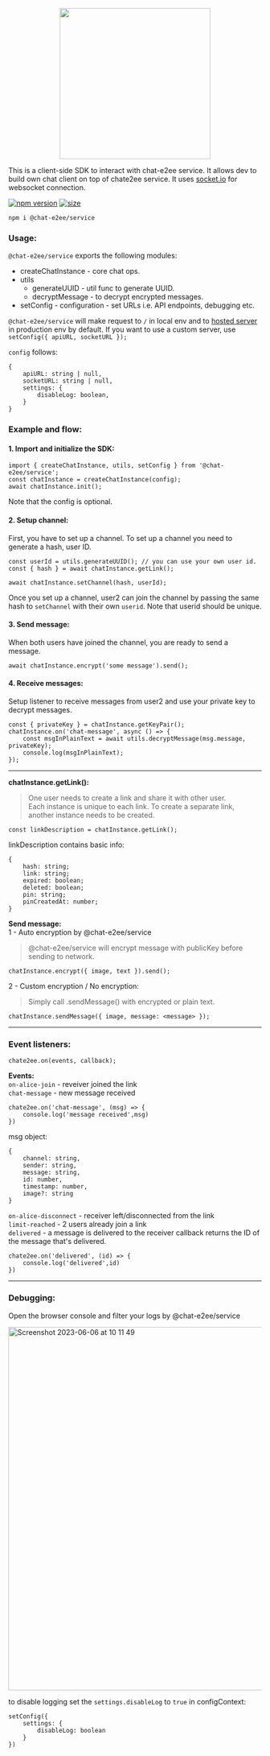 <p align="center">
<img align="center" width="300" src="https://i.imgur.com/QLjL12y.jpg">  
</p>
  
  
This is a client-side SDK to interact with chat-e2ee service. It allows dev to build own chat client on top of chate2ee service. It uses [socket.io](https://socket.io/) for websocket connection.    

[![npm version](https://img.shields.io/npm/v/@chat-e2ee/service.svg)](https://www.npmjs.com/package/@chat-e2ee/service)
  [![size](https://img.shields.io/bundlephobia/minzip/@chat-e2ee/service.svg)](https://bundlephobia.com/package/@chat-e2ee/service)
```
npm i @chat-e2ee/service
```

### Usage:

`@chat-e2ee/service` exports the following modules:  
 - createChatInstance - core chat ops.
 - utils
   - generateUUID - util func to generate UUID.  
   - decryptMessage - to decrypt encrypted messages.  
 - setConfig - configuration - set URLs i.e. API endpoints, debugging etc.

`@chat-e2ee/service` will make request to `/` in local env and to [hosted server](https://chat-e2ee-2.azurewebsites.net) in production env by default. If you want to use a custom server, use `setConfig({ apiURL, socketURL });`

`config` follows: 
```
{
    apiURL: string | null,
    socketURL: string | null,
    settings: {
        disableLog: boolean,
    }
}
```

### Example and flow:  
#### 1. Import and initialize the SDK:
```
import { createChatInstance, utils, setConfig } from '@chat-e2ee/service';
const chatInstance = createChatInstance(config);
await chatInstance.init();
```
Note that the config is optional.

#### 2. Setup channel:
First, you have to set up a channel. To set up a channel you need to generate a hash, user ID. 

```
const userId = utils.generateUUID(); // you can use your own user id.
const { hash } = await chatInstance.getLink();

await chatInstance.setChannel(hash, userId);
```
Once you set up a channel, user2 can join the channel by passing the same hash to `setChannel` with their own `userid`.
Note that userid should be unique.


#### 3. Send message:
When both users have joined the channel, you are ready to send a message. 
```
await chatInstance.encrypt('some message').send();
```

#### 4. Receive messages:
Setup listener to receive messages from user2 and use your private key to decrypt messages.
```
const { privateKey } = chatInstance.getKeyPair();
chatInstance.on('chat-message', async () => {
    const msgInPlainText = await utils.decryptMessage(msg.message, privateKey);
    console.log(msgInPlainText);
});
```

---

**chatInstance.getLink():**  
> One user needs to create a link and share it with other user.  
Each instance is unique to each link. To create a separate link, another instance needs to be created.
```
const linkDescription = chatInstance.getLink();
```
linkDescription contains basic info:
```
{
    hash: string;
    link: string;
    expired: boolean;
    deleted: boolean;
    pin: string;
    pinCreatedAt: number;
}
```

**Send message:**  
1 - Auto encryption by @chat-e2ee/service  
> @chat-e2ee/service will encrypt message with publicKey before sending to network.

```
chatInstance.encrypt({ image, text }).send();
```

2 - Custom encryption / No encryption:  
> Simply call .sendMessage() with encrypted or plain text. 
```
chatInstance.sendMessage({ image, message: <message> });
```

---
### Event listeners: 

```
chate2ee.on(events, callback);
```

**Events:**  
`on-alice-join` - reveiver joined the link  
`chat-message` - new message received  
```
chate2ee.on('chat-message', (msg) => {
    console.log('message received',msg)
})
```
msg object: 
```
{
    channel: string,
    sender: string,
    message: string,
    id: number,
    timestamp: number,
    image?: string
}
```
`on-alice-disconnect` - receiver left/disconnected from the link  
`limit-reached` - 2 users already join a link  
`delivered` - a message is delivered to the receiver  callback returns the ID of the message that's delivered.  
```
chate2ee.on('delivered', (id) => {
    console.log('delivered',id)
})
```
  

---
### Debugging: 
Open the browser console and filter your logs by @chat-e2ee/service  

<img width="722" alt="Screenshot 2023-06-06 at 10 11 49" src="https://github.com/muke1908/chat-e2ee/assets/20297989/78a6b894-0ffa-45d3-a572-417e92494d93">

to disable logging set the `settings.disableLog` to `true` in configContext: 
```
setConfig({
    settings: {
        disableLog: boolean
    }
})
```
